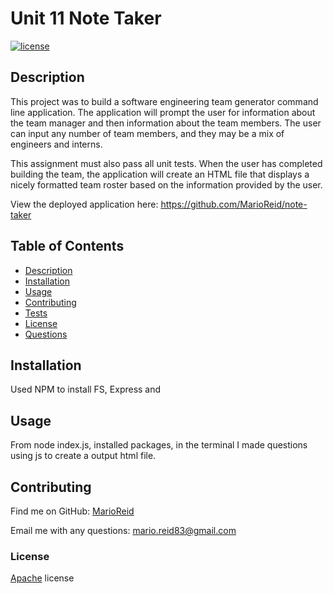   # Unit 11 Note Taker

  [![license](https://img.shields.io/badge/License-Apache%202.0-blue.svg)](https://www.apache.org/licenses/LICENSE-2.0)

  ## Description
  
  This project was to build a software engineering team generator command line application. The application will prompt the user for information about the team manager and then information about the team members. The user can input any number of team members, and they may be a mix of engineers and interns. 
  
  This assignment must also pass all unit tests. When the user has completed building the team, the application will create an HTML file that displays a nicely formatted team roster based on the information provided by the user.
  
  View the deployed application here: https://github.com/MarioReid/note-taker

  ## Table of Contents
  - [Description](#description)
  - [Installation](#installation)
  - [Usage](#usage)
  - [Contributing](#contributing)
  - [Tests](#tests)
  - [License](#license)
  - [Questions](#questions)
  
  ## Installation
  Used NPM  to install FS, Express and 

  ## Usage
  From node index.js, installed packages, in the terminal I made questions using js to create a output html file.

  ## Contributing
  

  Find me on GitHub: [MarioReid](https://github.com/MarioReid)

  Email me with any questions: mario.reid83@gmail.com

### License
  [Apache](https://choosealicense.com/licenses/apache-2.0/) license